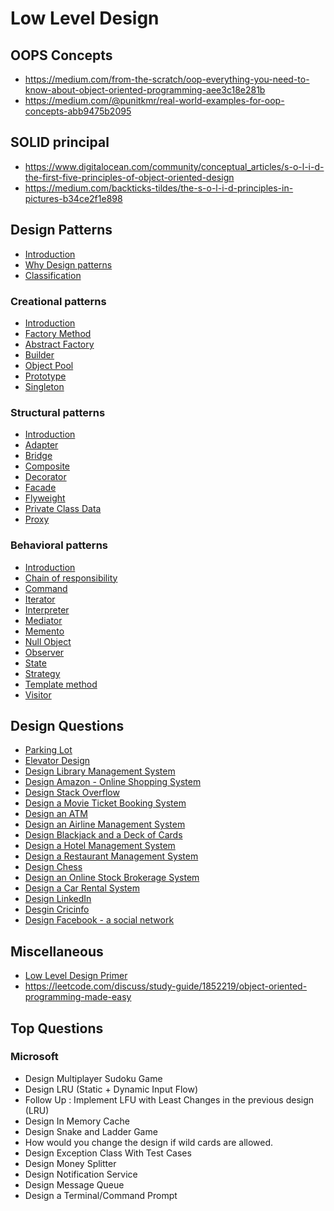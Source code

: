 # Low Level Design

## OOPS Concepts

- https://medium.com/from-the-scratch/oop-everything-you-need-to-know-about-object-oriented-programming-aee3c18e281b
- https://medium.com/@punitkmr/real-world-examples-for-oop-concepts-abb9475b2095

## SOLID principal

- https://www.digitalocean.com/community/conceptual_articles/s-o-l-i-d-the-first-five-principles-of-object-oriented-design
- https://medium.com/backticks-tildes/the-s-o-l-i-d-principles-in-pictures-b34ce2f1e898

## Design Patterns

- [Introduction](https://refactoring.guru/design-patterns/what-is-pattern)
- [Why Design patterns](https://refactoring.guru/design-patterns/why-learn-patterns)
- [Classification](https://refactoring.guru/design-patterns/classification)

### Creational patterns

- [Introduction](https://sourcemaking.com/design_patterns/creational_patterns)
- [Factory Method](https://sourcemaking.com/design_patterns/factory_method)
- [Abstract Factory](https://sourcemaking.com/design_patterns/abstract_factory)
- [Builder](https://sourcemaking.com/design_patterns/builder)
- [Object Pool](https://sourcemaking.com/design_patterns/object_pool)
- [Prototype](https://sourcemaking.com/design_patterns/prototype)
- [Singleton](https://sourcemaking.com/design_patterns/singleton)

### Structural patterns

- [Introduction](https://sourcemaking.com/design_patterns/structural_patterns)
- [Adapter](https://sourcemaking.com/design_patterns/adapter)
- [Bridge](https://sourcemaking.com/design_patterns/bridge)
- [Composite](https://sourcemaking.com/design_patterns/composite)
- [Decorator](https://sourcemaking.com/design_patterns/decorator)
- [Facade](https://sourcemaking.com/design_patterns/facade)
- [Flyweight](https://sourcemaking.com/design_patterns/flyweight)
- [Private Class Data](https://sourcemaking.com/design_patterns/private_class_data)
- [Proxy](https://sourcemaking.com/design_patterns/proxy)

### Behavioral patterns

- [Introduction](https://sourcemaking.com/design_patterns/behavioral_patterns)
- [Chain of responsibility](https://sourcemaking.com/design_patterns/chain_of_responsibility)
- [Command](https://sourcemaking.com/design_patterns/command)
- [Iterator](https://sourcemaking.com/design_patterns/iterator)
- [Interpreter](https://sourcemaking.com/design_patterns/interpreter)
- [Mediator](https://sourcemaking.com/design_patterns/mediator)
- [Memento](https://sourcemaking.com/design_patterns/memento)
- [Null Object](https://sourcemaking.com/design_patterns/null_object)
- [Observer](https://sourcemaking.com/design_patterns/observer)
- [State](https://sourcemaking.com/design_patterns/state)
- [Strategy](https://sourcemaking.com/design_patterns/strategy)
- [Template method](https://sourcemaking.com/design_patterns/template_method)
- [Visitor](https://sourcemaking.com/design_patterns/visitor)

## Design Questions

- [Parking Lot](https://youtu.be/tVRyb4HaHgw)
- [Elevator Design](https://youtu.be/siqiJAJWUVg)
- [Design Library Management System](https://github.com/tssovi/grokking-the-object-oriented-design-interview/blob/master/object-oriented-design-case-studies/design-a-library-management-system.md)
- [Design Amazon - Online Shopping System](https://github.com/tssovi/grokking-the-object-oriented-design-interview/blob/master/object-oriented-design-case-studies/design-amazon-online-shopping-system.md)
- [Design Stack Overflow](https://github.com/tssovi/grokking-the-object-oriented-design-interview/blob/master/object-oriented-design-case-studies/design-stack-overflow.md)
- [Design a Movie Ticket Booking System](https://github.com/tssovi/grokking-the-object-oriented-design-intervie-w/blob/master/object-oriented-design-case-studies/design-a-movie-ticket-booking-system.md)
- [Design an ATM](https://github.com/tssovi/grokking-the-object-oriented-design-interview/blob/master/object-oriented-design-case-studies/design-an-atm.md)
- [Design an Airline Management System](https://github.com/tssovi/grokking-the-object-oriented-design-interview/blob/master/object-oriented-design-case-studies/design-an-airline-management-system.md)
- [Design Blackjack and a Deck of Cards](https://github.com/tssovi/grokking-the-object-oriented-design-interview/blob/master/object-oriented-design-case-studies/design-blackjack-and-a-deck-of-cards.md)
- [Design a Hotel Management System](https://github.com/tssovi/grokking-the-object-oriented-design-interview/blob/master/object-oriented-design-case-studies/design-a-hotel-management-system.md)
- [Design a Restaurant Management System](https://github.com/tssovi/grokking-the-object-oriented-design-interview/blob/master/object-oriented-design-case-studies/design-a-restaurant-management-system.md)
- [Design Chess](https://github.com/tssovi/grokking-the-object-oriented-design-interview/blob/master/object-oriented-design-case-studies/design-chess.md)
- [Design an Online Stock Brokerage System](https://github.com/tssovi/grokking-the-object-oriented-design-interview/blob/master/object-oriented-design-case-studies/design-an-online-stock-brokerage-system.md)
- [Design a Car Rental System](https://github.com/tssovi/grokking-the-object-oriented-design-interview/blob/master/object-oriented-design-case-studies/design-a-car-rental-system.md)
- [Design LinkedIn](https://github.com/tssovi/grokking-the-object-oriented-design-interview/blob/master/object-oriented-design-case-studies/design-linkedin.md)
- [Desgin Cricinfo](https://github.com/tssovi/grokking-the-object-oriented-design-interview/blob/master/object-oriented-design-case-studies/design-cricinfo.md)
- [Design Facebook - a social network](https://github.com/tssovi/grokking-the-object-oriented-design-interview/blob/master/object-oriented-design-case-studies/design-facebook.md)

## Miscellaneous

- [Low Level Design Primer](https://github.com/prasadgujar/low-level-design-primer)
- https://leetcode.com/discuss/study-guide/1852219/object-oriented-programming-made-easy

## Top Questions

### Microsoft

- Design Multiplayer Sudoku Game
- Design LRU (Static + Dynamic Input Flow)
- Follow Up : Implement LFU with Least Changes in the previous design (LRU)
- Design In Memory Cache
- Design Snake and Ladder Game
- How would you change the design if wild cards are allowed.
- Design Exception Class With Test Cases
- Design Money Splitter
- Design Notification Service
- Design Message Queue
- Design a Terminal/Command Prompt